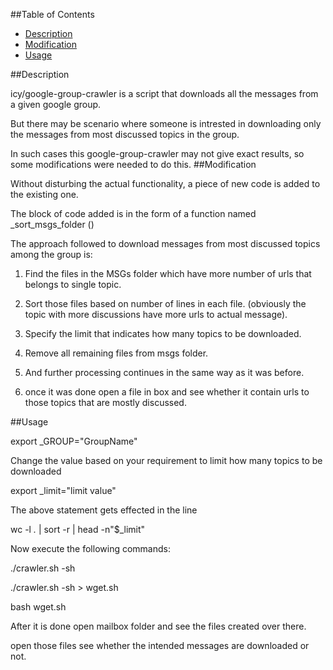 ##Table of Contents

* [Description](#description)
* [Modification](#modification)
* [Usage](#usage)

##Description

icy/google-group-crawler is a script that downloads all the messages from a given google group.

But there may be scenario where someone is intrested in downloading only the messages from most discussed topics in the group.

In such cases this google-group-crawler may not give exact results, so some modifications were needed to do this.
##Modification

Without disturbing the actual functionality, a piece of new code is added to the existing one.

The block of code added is in the form of a function named _sort_msgs_folder ()

The approach followed to download messages from most discussed topics among the group is:

1. Find the files in the MSGs folder which have more number of urls that belongs to single topic.

2. Sort those files based on number of lines in each file. (obviously the topic with more discussions have more urls to actual message).

3. Specify the limit that indicates how many topics to be downloaded.

4. Remove all remaining files from msgs folder.

5. And further processing continues in the same way as it was before.

6. once it was done open a file in box and see whether it contain urls to those topics that are mostly discussed.

##Usage

export _GROUP="GroupName"

Change the value based on your requirement to limit how many topics to be downloaded

export _limit="limit value"

The above statement gets effected in the line

wc -l *.* | sort -r | head -n"$_limit"

Now execute the following commands:

./crawler.sh -sh 

./crawler.sh -sh > wget.sh

bash wget.sh

After it is done open mailbox folder and see the files created over there.

open those files see whether the intended messages are downloaded or not.

